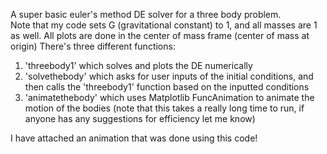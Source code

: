 A super basic euler's method DE solver for a three body problem. </br>
Note that my code sets G (gravitational constant) to 1, and all masses are 1 as well. All plots are done in the center of mass frame (center of mass at origin)
There's three different functions: </br>
  1. 'threebody1' which solves and plots the DE numerically </br>
  2. 'solvethebody' which asks for user inputs of the initial conditions, and then calls the 'threebody1' function based on the inputted conditions </br>
  3. 'animatethebody' which uses Matplotlib FuncAnimation to animate the motion of the bodies (note that this takes a really long time to run, if anyone has any suggestions for efficiency let me know) </br>

I have attached an animation that was done using this code!
